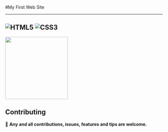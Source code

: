 #My First Web Site

---

![HTML5](https://img.shields.io/badge/HTML-orange?logo=HTML5)
![CSS3](https://img.shields.io/badge/CSS-blue?logo=CSS3)
---

<img src="https://pbs.twimg.com/media/Cp_Gw0_XEAA337C.jpg" width=200/>

## Contributing
:loudspeaker:  **Any and all contributions, issues, features and tips are welcome.**
